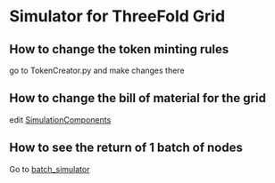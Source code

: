 # Simulator for ThreeFold Grid

## How to change the token minting rules

go to TokenCreator.py and make changes there

## How to change the bill of material for the grid

edit [SimulationComponents](../SimulationComponents.py)

## How to see the return of 1 batch of nodes

Go to [batch_simulator](../batch_simulator.ipynb)

